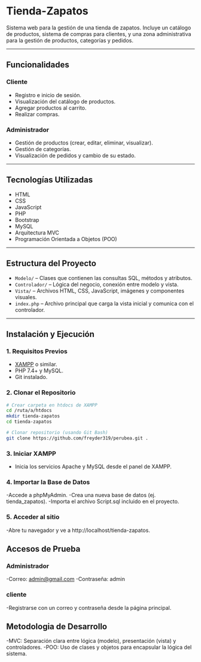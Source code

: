 # Tienda-Zapatos

Sistema web para la gestión de una tienda de zapatos. Incluye un catálogo de productos, sistema de compras para clientes, y una zona administrativa para la gestión de productos, categorías y pedidos.

---

## Funcionalidades

### Cliente
- Registro e inicio de sesión.
- Visualización del catálogo de productos.
- Agregar productos al carrito.
- Realizar compras.

### Administrador
- Gestión de productos (crear, editar, eliminar, visualizar).
- Gestión de categorías.
- Visualización de pedidos y cambio de su estado.

---

##  Tecnologías Utilizadas

- HTML
- CSS
- JavaScript
- PHP
- Bootstrap
- MySQL
- Arquitectura MVC
- Programación Orientada a Objetos (POO)

---

## Estructura del Proyecto

- `Modelo/` – Clases que contienen las consultas SQL, métodos y atributos.
- `Controlador/` – Lógica del negocio, conexión entre modelo y vista.
- `Vista/` – Archivos HTML, CSS, JavaScript, imágenes y componentes visuales.
- `index.php` – Archivo principal que carga la vista inicial y comunica con el controlador.

---

## Instalación y Ejecución

### 1. Requisitos Previos

- [XAMPP](https://www.apachefriends.org/es/index.html) o similar.
- PHP 7.4+ y MySQL.
- Git instalado.

### 2. Clonar el Repositorio

```bash
# Crear carpeta en htdocs de XAMPP
cd /ruta/a/htdocs
mkdir tienda-zapatos
cd tienda-zapatos

# Clonar repositorio (usando Git Bash)
git clone https://github.com/freyder319/perubea.git .
```
### 3. Iniciar XAMPP
- Inicia los servicios Apache y MySQL desde el panel de XAMPP.
### 4. Importar la Base de Datos
-Accede a phpMyAdmin.
-Crea una nueva base de datos (ej. tienda_zapatos).
-Importa el archivo Script.sql incluido en el proyecto.
### 5. Acceder al sitio
-Abre tu navegador y ve a http://localhost/tienda-zapatos.
## Accesos de Prueba
### Administrador
-Correo: admin@gmail.com
-Contraseña: admin
### cliente
-Registrarse con un correo y contraseña desde la página principal.
## Metodologia de Desarrollo 
-MVC: Separación clara entre lógica (modelo), presentación (vista) y controladores.
-POO: Uso de clases y objetos para encapsular la lógica del sistema.
